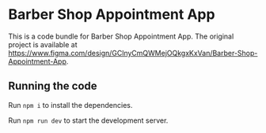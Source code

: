 
  # Barber Shop Appointment App

  This is a code bundle for Barber Shop Appointment App. The original project is available at https://www.figma.com/design/GClnyCmQWMejOQkgxKxVan/Barber-Shop-Appointment-App.

  ## Running the code

  Run `npm i` to install the dependencies.

  Run `npm run dev` to start the development server.
  